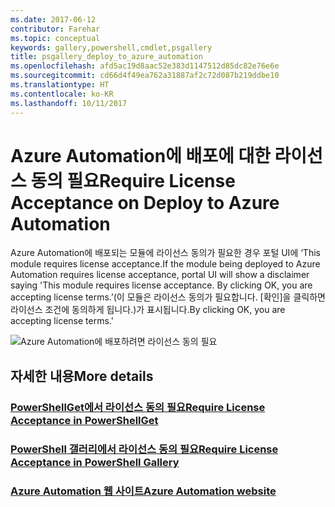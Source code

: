 ```yaml
---
ms.date: 2017-06-12
contributor: Farehar
ms.topic: conceptual
keywords: gallery,powershell,cmdlet,psgallery
title: psgallery_deploy_to_azure_automation
ms.openlocfilehash: afd5ac19d8aac52e383d1147512d85dc82e76e6e
ms.sourcegitcommit: cd66d4f49ea762a31887af2c72d087b219ddbe10
ms.translationtype: HT
ms.contentlocale: ko-KR
ms.lasthandoff: 10/11/2017
---
```

<a name="require-license-acceptance-on-deploy-to-azure-automation"></a><span data-ttu-id="8d5f3-103">Azure Automation에 배포에 대한 라이선스 동의 필요</span><span class="sxs-lookup"><span data-stu-id="8d5f3-103">Require License Acceptance on Deploy to Azure Automation</span></span>
===========================

<span data-ttu-id="8d5f3-104">Azure Automation에 배포되는 모듈에 라이선스 동의가 필요한 경우 포털 UI에 ‘This module requires license acceptance.</span><span class="sxs-lookup"><span data-stu-id="8d5f3-104">If the module being deployed to Azure Automation requires license acceptance, portal UI will show a disclaimer saying 'This module requires license acceptance.</span></span> <span data-ttu-id="8d5f3-105">By clicking OK, you are accepting license terms.’(이 모듈은 라이선스 동의가 필요합니다. [확인]을 클릭하면 라이선스 조건에 동의하게 됩니다.)가 표시됩니다.</span><span class="sxs-lookup"><span data-stu-id="8d5f3-105">By clicking OK, you are accepting license terms.'</span></span>


![Azure Automation에 배포하려면 라이선스 동의 필요](Images/DeployToAzureAutomationRequireLicenseAcceptanceDisclaimer.png)


## <a name="more-details"></a><span data-ttu-id="8d5f3-107">자세한 내용</span><span class="sxs-lookup"><span data-stu-id="8d5f3-107">More details</span></span>
### <a name="require-license-acceptance-in-powershellgetpsgetmodulerequirelicenseacceptancemd"></a>[<span data-ttu-id="8d5f3-108">PowerShellGet에서 라이선스 동의 필요</span><span class="sxs-lookup"><span data-stu-id="8d5f3-108">Require License Acceptance in PowerShellGet</span></span>](../psget/module/RequireLicenseAcceptance.md)
### <a name="require-license-acceptance-in-powershell-gallerypsgalleryrequireslicenseacceptancemd"></a>[<span data-ttu-id="8d5f3-109">PowerShell 갤러리에서 라이선스 동의 필요</span><span class="sxs-lookup"><span data-stu-id="8d5f3-109">Require License Acceptance in PowerShell Gallery</span></span>](psgallery_requires_license_acceptance.md)
### <a name="azure-automation-websitehttpazuremicrosoftcomen-usservicesautomation"></a>[<span data-ttu-id="8d5f3-110">Azure Automation 웹 사이트</span><span class="sxs-lookup"><span data-stu-id="8d5f3-110">Azure Automation website</span></span>](http://azure.microsoft.com/en-us/services/automation/)

